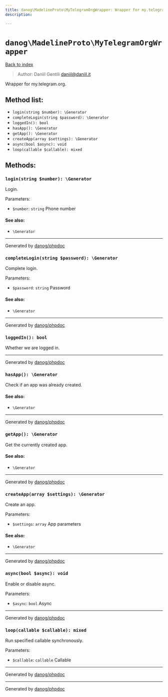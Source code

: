 ```yaml
---
title: danog\MadelineProto\MyTelegramOrgWrapper: Wrapper for my.telegram.org.
description: 

---
```

# `danog\MadelineProto\MyTelegramOrgWrapper`
[Back to index](../../index.md)

> Author: Daniil Gentili <daniil@daniil.it>  
  

Wrapper for my.telegram.org.  




## Method list:
* `login(string $number): \Generator`
* `completeLogin(string $password): \Generator`
* `loggedIn(): bool`
* `hasApp(): \Generator`
* `getApp(): \Generator`
* `createApp(array $settings): \Generator`
* `async(bool $async): void`
* `loop(callable $callable): mixed`

## Methods:
### `login(string $number): \Generator`

Login.


Parameters:
* `$number`: `string` Phone number  


#### See also: 
* `\Generator`



---
Generated by [danog/phpdoc](https://phpdoc.daniil.it)

### `completeLogin(string $password): \Generator`

Complete login.


Parameters:
* `$password`: `string` Password  


#### See also: 
* `\Generator`



---
Generated by [danog/phpdoc](https://phpdoc.daniil.it)

### `loggedIn(): bool`

Whether we are logged in.


---
Generated by [danog/phpdoc](https://phpdoc.daniil.it)

### `hasApp(): \Generator`

Check if an app was already created.


#### See also: 
* `\Generator`



---
Generated by [danog/phpdoc](https://phpdoc.daniil.it)

### `getApp(): \Generator`

Get the currently created app.


#### See also: 
* `\Generator`



---
Generated by [danog/phpdoc](https://phpdoc.daniil.it)

### `createApp(array $settings): \Generator`

Create an app.


Parameters:
* `$settings`: `array` App parameters  


#### See also: 
* `\Generator`



---
Generated by [danog/phpdoc](https://phpdoc.daniil.it)

### `async(bool $async): void`

Enable or disable async.


Parameters:
* `$async`: `bool` Async  


---
Generated by [danog/phpdoc](https://phpdoc.daniil.it)

### `loop(callable $callable): mixed`

Run specified callable synchronously.


Parameters:
* `$callable`: `callable` Callable  


---
Generated by [danog/phpdoc](https://phpdoc.daniil.it)

---
Generated by [danog/phpdoc](https://phpdoc.daniil.it)
